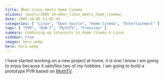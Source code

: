 ```yaml
---
title: When Linux meets Home Cinema
aliases: /posts/2005-10-when_linux_meets_home_cinema/
date: 2005-10-05 11:02:43
categories: [ "Linux", "Open Source", "Home Cinema", "Entertainment" ]
tags: [ "PVR", "DVB-T", "MythTV", "Freeview" ]
summary: Combining my interests in Home Cinema & Linux
sidebar: true
images: hero.webp
hero: hero.webp
---
```


I have started working on a new project at home, it is one I know I am going
to enjoy because it satisfies two of my hobbies. I am going to build a
prototype PVR based on [MythTV](http://www.mythtv.org/).
